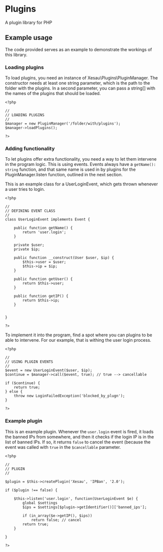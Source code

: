 # Plugins
A plugin library for PHP

## Example usage
The code provided serves as an example to demonstrate the workings of this library.

### Loading plugins
To load plugins, you need an instance of Xesau\Plugins\PluginManager. The constructor needs at least one string parameter, which is the path to the folder with the plugins. In a second parameter, you can pass a string[] with the names of the plugins that should be loaded.

    <?php

    //
    // LOADING PLUGINS
    //
    $manager = new PluginManager('/folder/with/plugins');
    $manager->loadPlugins();

    ?>

### Adding functionality
To let plugins offer extra functionality, you need a way to let them intervene in the program logic. This is using events. Events always have a `getName(): string` function, and that same name is used in by plugins for the PluginManager.listen function, outlined in the next section.

This is an example class for a UserLoginEvent, which gets thrown whenever a user tries to login.

    <?php

    //
    // DEFINING EVENT CLASS
    //
    class UserLoginEvent implements Event {

        public function getName() {
            return 'user.login';
        }

        private $user;
        private $ip;

        public function __construct(User $user, $ip) {
            $this->user = $user;
            $this->ip = $ip;
        }

        public function getUser() {
            return $this->user;
        }

        public function getIP() {
            return $this->ip;
        }
    

    }
    
    ?>
    
To implement it into the program, find a spot where you can plugins to be able to intervene. For our example, that is withing the user login process.
    
    <?php
    
    //
    // USING PLUGIN EVENTS
    //
    $event = new UserLoginEvent($user, $ip);
    $continue = $manager->call($event, true); // true --> cancellable

    if ($continue) {
        return true;
    } else {
        throw new LoginFailedException('blocked_by_plugn');
    }
    
    ?>

### Example plugin
This is an example plugin. Whenever the `user.login` event is fired, it loads the banned IPs from somewhere, and then it checks if the login IP is in the list of banned IPs. If so, it returns `false` to cancel the event (because the event was called with `true` in the `$cancellable` parameter.

    <?php
    
    //
    // PLUGIN
    //
    
    $plugin = $this->createPlugin('Xesau', 'IPBan', '2.0');
    
    if ($plugin !== false) {

        $this->listen('user.login', function(UserLoginEvent $e) {
            global $settings
            $ips = $settings[$plugin->getIdentifier()]['banned_ips'];
            
            if (in_array($e->getIP(), $ips))
                return false; // cancel
            return true;
        }
        
    }

    ?>

